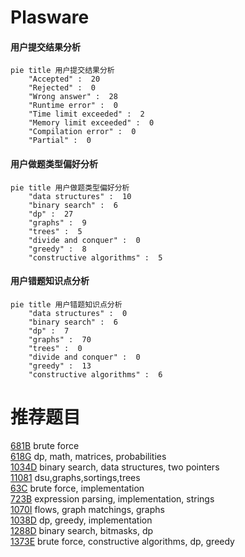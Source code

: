 # Plasware

<!-- tabs:start -->



#### **用户提交结果分析**

```mermaid
pie title 用户提交结果分析
    "Accepted" :  20
    "Rejected" :  0
    "Wrong answer" :  28
    "Runtime error" :  0
    "Time limit exceeded" :  2
    "Memory limit exceeded" :  0
    "Compilation error" :  0
    "Partial" :  0
```

#### **用户做题类型偏好分析**

```mermaid
pie title 用户做题类型偏好分析
    "data structures" :  10
    "binary search" :  6
    "dp" :  27
    "graphs" :  9
    "trees" :  5
    "divide and conquer" :  0
    "greedy" :  8
    "constructive algorithms" :  5
```
#### **用户错题知识点分析**

```mermaid
pie title 用户错题知识点分析
    "data structures" :  0
    "binary search" :  6
    "dp" :  7
    "graphs" :  70
    "trees" :  0
    "divide and conquer" :  0
    "greedy" :  13
    "constructive algorithms" :  6
```



<!-- tabs:end -->
# 推荐题目
[681B](https://codeforces.com/contest/681/problem/B)		brute force		  
[618G](https://codeforces.com/contest/618/problem/G)		dp,
                        math,
                        matrices,
                        probabilities		  
[1034D](https://codeforces.com/contest/1034/problem/D)		binary search,
                        data structures,
                        two pointers		  
[11081](https://codeforces.com/contest/1108/problem/1)		dsu,graphs,sortings,trees		  
[63C](https://codeforces.com/contest/63/problem/C)		brute force,
                        implementation		  
[723B](https://codeforces.com/contest/723/problem/B)		expression parsing,
                        implementation,
                        strings		  
[1070I](https://codeforces.com/contest/1070/problem/I)		flows,
                        graph matchings,
                        graphs		  
[1038D](https://codeforces.com/contest/1038/problem/D)		dp,
                        greedy,
                        implementation		  
[1288D](https://codeforces.com/contest/1288/problem/D)		binary search,
                        bitmasks,
                        dp		  
[1373E](https://codeforces.com/contest/1373/problem/E)		brute force,
                        constructive algorithms,
                        dp,
                        greedy		  
